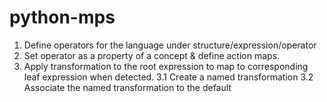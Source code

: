 # python-mps
1. Define operators for the language under structure/expression/operator
2. Set operator as a property of a concept & define action maps.
3. Apply transformation to the root expression to map to corresponding leaf expression when detected.
    3.1 Create a named transformation
    3.2 Associate the named transformation to the default